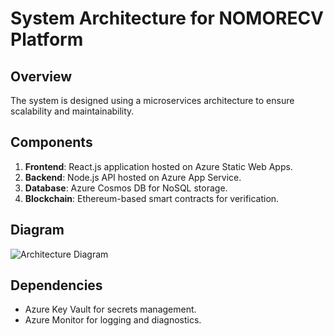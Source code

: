# System Architecture for NOMORECV Platform

## Overview
The system is designed using a microservices architecture to ensure scalability and maintainability.

## Components
1. **Frontend**: React.js application hosted on Azure Static Web Apps.
2. **Backend**: Node.js API hosted on Azure App Service.
3. **Database**: Azure Cosmos DB for NoSQL storage.
4. **Blockchain**: Ethereum-based smart contracts for verification.

## Diagram
![Architecture Diagram](../assets/architecture-diagram.png)

## Dependencies
- Azure Key Vault for secrets management.
- Azure Monitor for logging and diagnostics.